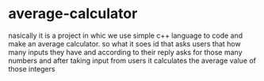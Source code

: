 # average-calculator
nasically it is a project in whic we use simple c++ language to code and make an average calculator. so what it soes id that asks users that how many inputs they have and according to their reply asks for those many numbers and after taking input from users it calculates the average value of those integers
